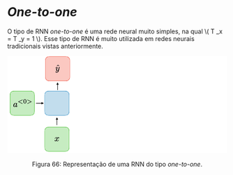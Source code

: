 # _One-to-one_

O tipo de RNN _one-to-one_ é uma rede neural muito simples, na qual \\( T _x = T _y = 1 \\). Esse tipo de
RNN é muito utilizada em redes neurais tradicionais vistas anteriormente.

<p align="center">
  <img src="./img/66.png">
</p>

<p align="center">
Figura 66: Representação de uma RNN do tipo <i>one-to-one</i>.
</p>
